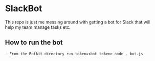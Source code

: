# SlackBot
This repo is just me messing around with getting a bot for Slack that will help my team manage tasks etc.

## How to run the bot
    - From the Botkit directory run token=<bot token> node . bot.js 

